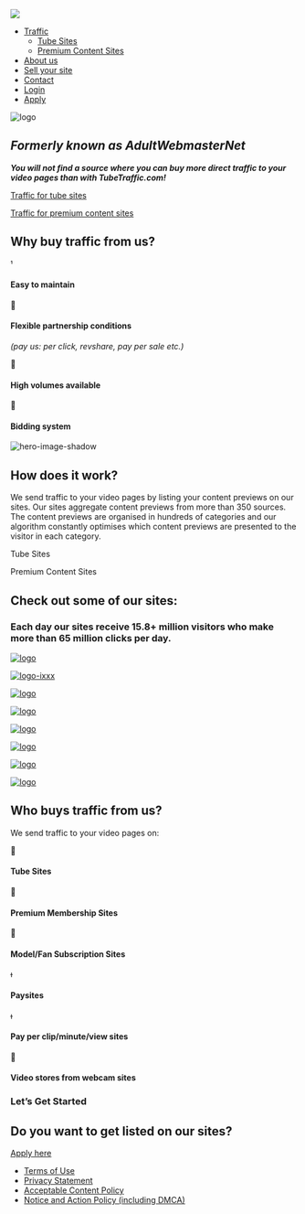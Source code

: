 [![](https://tubetraffic.com/wp-content/uploads/2022/02/icon-logo.png)](https://tubetraffic.com/)

* [Traffic](#)
    * [Tube Sites](https://tubetraffic.com/tube-sites/)
    * [Premium Content Sites](https://tubetraffic.com/premium-content-sites/)
* [About us](https://tubetraffic.com/about-us/)
* [Sell your site](https://tubetraffic.com/sell-your-site/)
* [Contact](https://tubetraffic.com/contact/)
* [Login](https://my.tubetraffic.com/login)
* [Apply](https://my.tubetraffic.com/sign-up)

![](https://tubetraffic.com/wp-content/uploads/2022/02/logo.png "logo")

_**Formerly known as AdultWebmasterNet**_
-----------------------------------------

**_You will not find a source where you can buy more direct traffic to your video pages than with TubeTraffic.com!_**

[Traffic for tube sites](https://tubetraffic.com/tube-sites/)

[Traffic for premium content sites](https://tubetraffic.com/premium-content-sites/)

Why buy traffic from us?
------------------------



#### Easy to maintain



#### Flexible partnership conditions

_(pay us: per click, revshare, pay per sale etc.)_



#### High volumes available



#### Bidding system

![](https://tubetraffic.com/wp-content/uploads/2022/02/hero-image-shadow.png "hero-image-shadow")

How does it work?
-----------------

We send traffic to your video pages by listing your content previews on our sites. Our sites aggregate content previews from more than 350 sources. The content previews are organised in hundreds of categories and our algorithm constantly optimises which content previews are presented to the visitor in each category.

Tube Sites

Premium Content Sites

Check out some of our sites:
----------------------------

### Each day our sites receive **15.8+ million visitors** who make more than **65 million** **clicks per day**.

[![](https://tubetraffic.com/wp-content/uploads/2022/02/logo-3.png "logo")](https://fuq.com/)

[![](https://tubetraffic.com/wp-content/uploads/2022/02/logo-ixxx.jpg "logo-ixxx")](https://ixxx.com/)

[![](https://tubetraffic.com/wp-content/uploads/2022/02/logo-1.png "logo")](https://tiava.com/)

[![](https://tubetraffic.com/wp-content/uploads/2022/02/logo-2.png "logo")](https://gaymaletube.com/)

[![](https://tubetraffic.com/wp-content/uploads/2022/02/logo-4.png "logo")](https://tgtube.com/)

[![](https://tubetraffic.com/wp-content/uploads/2022/02/logo-5.png "logo")](https://maturetube.com/)

[![](https://tubetraffic.com/wp-content/uploads/2022/02/logo-6.png "logo")](https://forhertube.com/)

[![](https://tubetraffic.com/wp-content/uploads/2022/02/logo-7.png "logo")](https://fuqpremium.com/)

Who buys traffic from us?
-------------------------

We send traffic to your video pages on:



#### Tube Sites



#### Premium Membership Sites



#### Model/Fan Subscription Sites



#### Paysites



#### Pay per clip/minute/view sites



#### Video stores from webcam sites

### Let’s Get Started

Do you want to get listed on our sites?
---------------------------------------

[Apply here](https://my.tubetraffic.com/sign-up)

* [Terms of Use](https://tubetraffic.com/terms-of-use/)
* [Privacy Statement](https://tubetraffic.com/privacy-statement/)
* [Acceptable Content Policy](https://tubetraffic.com/acceptable-content-policy/)
* [Notice and Action Policy (including DMCA)](https://tubetraffic.com/notice-and-action-policy/)